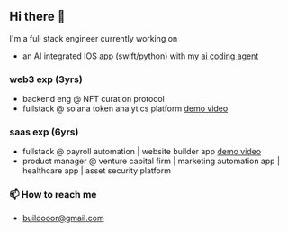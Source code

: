 ## Hi there 👋

I'm a full stack engineer currently working on 
- an AI integrated IOS app (swift/python) with my [ai coding agent](https://github.com/build000r/pcm)

### web3 exp (3yrs)
- backend eng @ NFT curation protocol
- fullstack @ solana token analytics platform [demo video](https://drive.google.com/file/d/1svwqFIUory55qCi300bO3CM-EVtkiifz/view?usp=sharing)
  
### saas exp (6yrs)
- fullstack @ payroll automation | website builder app [demo video](https://drive.google.com/file/d/1W0meYJFO0YtcGy7fQrJzbrO35rnB7A8k/view?usp=sharing)
- product manager @ venture capital firm | marketing automation app | healthcare app | asset security platform

### 📫 How to reach me
- buildooor@gmail.com

<!--
**build000r/build000r** is a ✨ _special_ ✨ repository because its `README.md` (this file) appears on your GitHub profile.

Here are some ideas to get you started:

- 🔭 I’m currently working on ...
- 🌱 I’m currently learning ...
- 👯 I’m looking to collaborate on ...
- 🤔 I’m looking for help with ...
- 💬 Ask me about ...
- 📫 How to reach me: ...
- 😄 Pronouns: ...
- ⚡ Fun fact: ...
-->

